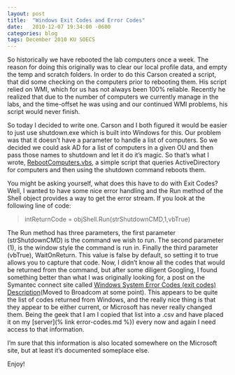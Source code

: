 ```yaml
---
layout: post
title:  "Windows Exit Codes and Error Codes"
date:   2010-12-07 19:34:00 -0600
categories: blog
tags: December 2010 KU SOECS
---
```

So historically we have rebooted the lab computers once a week. The reason for doing this originally was to clear our local profile data, and empty the temp and scratch folders. In order to do this Carson created a script, that did some checking on the computers prior to rebooting them. His script relied on WMI, which for us has not always been 100% reliable. Recently he realized that due to the number of computers we currently manage in the labs, and the time-offset he was using and our continued WMI problems, his script would never finish.

So today I decided to write one. Carson and I both figured it would be easier to just use shutdown.exe which is built into Windows for this. Our problem was that it doesn’t have a parameter to handle a list of computers. So we decided we could ask AD for a list of computers in a given OU and then pass those names to shutdown and let it do it’s magic. So that’s what I wrote, [RebootComputers.vbs](https://github.com/jeffpatton1971/mod-posh/blob/master/vbs/production/RebootComputers.vbs), a simple script that queries ActiveDirectory for computers and then using the shutdown command reboots them.

You might be asking yourself, what does this have to do with Exit Codes? Well, I wanted to have some nice error handling and the Run method of the Shell object provides a way to get the error stream. If you look at the following line of code:

> intReturnCode = objShell.Run(strShutdownCMD,1,vbTrue)

The Run method has three parameters, the first parameter (strShutdownCMD) is the command we wish to run. The second parameter (1), is the window style the command is run in. Finally the third parameter (vbTrue), WaitOnReturn. This value is false by default, so setting it to true allows you to capture that code. Now, I didn’t know all the codes that would be returned from the command, but after some diligent Googling, I found something better than what I was originally looking for, a post on the Symantec connect site called [Windows System Error Codes (exit codes) Description](https://community.broadcom.com/symantecenterprise/communities/community-home/librarydocuments/viewdocument?DocumentKey=82da0cae-8efa-4830-bb32-7f52f0a22402&CommunityKey=ef59d715-7ea1-41c6-97f3-dd1bcc10d0c3&tab=librarydocuments)(Moved to Broadcom at some point). This appears to be quite the list of codes returned from Windows, and the really nice thing is that they appear to be either current, or Microsoft has never really changed them. Being the geek that I am I copied that list into a .csv and have placed it on my [server](% link error-codes.md %}) every now and again I need access to that information.

I’m sure that this information is also located somewhere on the Microsoft site, but at least it’s documented someplace else.

Enjoy!
